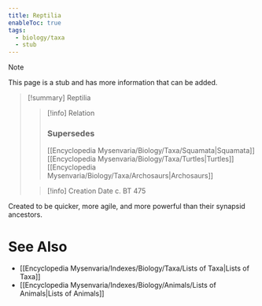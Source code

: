 ```yaml
---
title: Reptilia
enableToc: true
tags:
  - biology/taxa
  - stub
---
```


> [!note]
> This page is a stub and has more information that can be added.

> [!summary] Reptilia
> > [!info] Relation
> > ### Supersedes 
> > [[Encyclopedia Mysenvaria/Biology/Taxa/Squamata|Squamata]]
> > [[Encyclopedia Mysenvaria/Biology/Taxa/Turtles|Turtles]]
> > [[Encyclopedia Mysenvaria/Biology/Taxa/Archosaurs|Archosaurs]]
>
> > [!info] Creation Date
> > c. BT 475

Created to be quicker, more agile, and more powerful than their synapsid ancestors.

# See Also
- [[Encyclopedia Mysenvaria/Indexes/Biology/Taxa/Lists of Taxa|Lists of Taxa]]
- [[Encyclopedia Mysenvaria/Indexes/Biology/Animals/Lists of Animals|Lists of Animals]]
